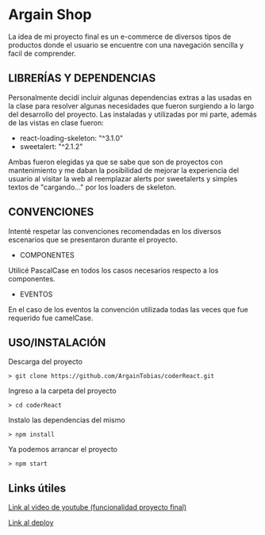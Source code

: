 # Argain Shop

La idea de mi proyecto final es un e-commerce de diversos tipos de productos donde el usuario se encuentre con una navegación sencilla y facil de comprender.

## LIBRERÍAS Y DEPENDENCIAS

Personalmente decidí incluir algunas dependencias extras a las usadas en la clase para resolver algunas necesidades que fueron surgiendo a lo largo del desarrollo del proyecto. Las instaladas y utilizadas por mi parte, además de las vistas en clase fueron:

* react-loading-skeleton: "^3.1.0"
* sweetalert: "^2.1.2"

Ambas fueron elegidas ya que se sabe que son de proyectos con mantenimiento y me daban la posibilidad de mejorar la experiencia del usuario al visitar la web al reemplazar alerts por sweetalerts y simples textos de "cargando..." por los loaders de skeleton.

## CONVENCIONES

Intenté respetar las convenciones recomendadas en los diversos escenarios que se presentaron durante el proyecto.

* COMPONENTES

Utilicé PascalCase en todos los casos necesarios respecto a los componentes.

* EVENTOS

En el caso de los eventos la convención utilizada todas las veces que fue requerido fue camelCase.

## USO/INSTALACIÓN

Descarga del proyecto
```
> git clone https://github.com/ArgainTobias/coderReact.git
```
Ingreso a la carpeta del proyecto
```
> cd coderReact
```

Instalo las dependencias del mismo
```
> npm install
```

Ya podemos arrancar el proyecto
```
> npm start
```


## Links útiles

[Link al video de youtube (funcionalidad proyecto final)](https://youtu.be/uD4OTPEbOe4)

[Link al deploy](https://jolly-gingersnap-eabcc7.netlify.app/)